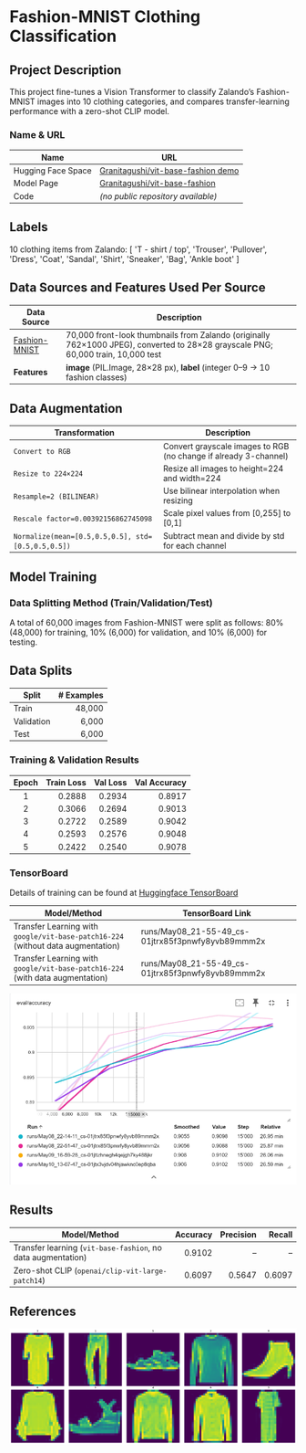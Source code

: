 # Fashion-MNIST Clothing Classification

## Project Description
This project fine-tunes a Vision Transformer to classify Zalando’s Fashion-MNIST images into 10 clothing categories, and compares transfer-learning performance with a zero-shot CLIP model.

### Name & URL
| Name                   | URL                                                                                 |
|------------------------|-------------------------------------------------------------------------------------|
| Hugging Face Space     | [Granitagushi/vit-base-fashion demo](https://huggingface.co/spaces/Granitagushi/Clothing_Detector) |
| Model Page             | [Granitagushi/vit-base-fashion](https://huggingface.co/Granitagushi/vit-base-fashion) |
| Code                   | _(no public repository available)_                                                 |

## Labels
10 clothing items from Zalando:
[
    'T - shirt / top', 'Trouser', 'Pullover', 'Dress', 'Coat',
    'Sandal', 'Shirt', 'Sneaker', 'Bag', 'Ankle boot'
]


## Data Sources and Features Used Per Source

| Data Source                                                                                  | Description                                                                                                         |
|----------------------------------------------------------------------------------------------|---------------------------------------------------------------------------------------------------------------------|
| [Fashion-MNIST](https://huggingface.co/datasets/zalando-datasets/fashion_mnist)               | 70,000 front-look thumbnails from Zalando (originally 762×1000 JPEG), converted to 28×28 grayscale PNG; 60,000 train, 10,000 test |
| **Features**                                                                                 | **image** (PIL.Image, 28×28 px), **label** (integer 0–9 → 10 fashion classes)                                       |

## Data Augmentation

| Transformation                                            | Description                                                                             |
|-----------------------------------------------------------|-----------------------------------------------------------------------------------------|
| `Convert to RGB`                                          | Convert grayscale images to RGB (no change if already 3-channel)                        |
| `Resize to 224×224`                                       | Resize all images to height=224 and width=224                                           |
| `Resample=2 (BILINEAR)`                                   | Use bilinear interpolation when resizing                                                 |
| `Rescale factor=0.00392156862745098`                      | Scale pixel values from [0,255] to [0,1]                                                |
| `Normalize(mean=[0.5,0.5,0.5], std=[0.5,0.5,0.5])`        | Subtract mean and divide by std for each channel                                        |


## Model Training

### Data Splitting Method (Train/Validation/Test)
A total of 60,000 images from Fashion-MNIST were split as follows: 80% (48,000) for training, 10% (6,000) for validation, and 10% (6,000) for testing.

## Data Splits
| Split      | # Examples |
|------------|-----------:|
| Train      |     48,000 |
| Validation |      6,000 |
| Test       |      6,000 |


### Training & Validation Results
| Epoch | Train Loss | Val Loss | Val Accuracy |
|:-----:|-----------:|---------:|-------------:|
| 1     |     0.2888 |   0.2934 |       0.8917 |
| 2     |     0.3066 |   0.2694 |       0.9013 |
| 3     |     0.2722 |   0.2589 |       0.9042 |
| 4     |     0.2593 |   0.2576 |       0.9048 |
| 5     |     0.2422 |   0.2540 |       0.9078 |

### TensorBoard

Details of training can be found at [Huggingface TensorBoard](https://huggingface.co/Granitagushi/vit-base-fashion/tensorboard)

| Model/Method                                                         | TensorBoard Link                                      |
|----------------------------------------------------------------------|------------------------------------------------------|
| Transfer Learning with `google/vit-base-patch16-224` (without data augmentation) | runs/May08_21-55-49_cs-01jtrx85f3pnwfy8yvb89mmm2x                    |
| Transfer Learning with `google/vit-base-patch16-224` (with data augmentation)  | runs/May08_21-55-49_cs-01jtrx85f3pnwfy8yvb89mmm2x                    |

![alt text](doc/eval.png)


## Results

| Model/Method                                                      | Accuracy | Precision | Recall  |
|-------------------------------------------------------------------|---------:|----------:|--------:|
| Transfer learning (`vit-base-fashion`, no data augmentation)      |   0.9102 |      –    |     –   |
| Zero-shot CLIP (`openai/clip-vit-large-patch14`)                  |   0.6097 |   0.5647  |  0.6097 |


## References 
![Sample Prediction (Transfer Learning)](doc/sample_prediction_transferlearning.png)
